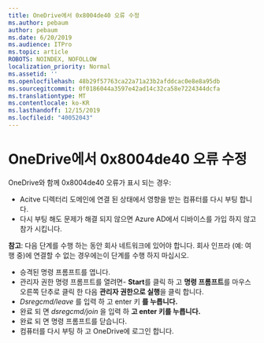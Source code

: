 ```yaml
---
title: OneDrive에서 0x8004de40 오류 수정
ms.author: pebaum
author: pebaum
ms.date: 6/20/2019
ms.audience: ITPro
ms.topic: article
ROBOTS: NOINDEX, NOFOLLOW
localization_priority: Normal
ms.assetid: ''
ms.openlocfilehash: 48b29f57763ca22a71a23b2afddcac0e8e8a95db
ms.sourcegitcommit: 0f0186044a3597e42ad14c32ca58e7224344dcfa
ms.translationtype: MT
ms.contentlocale: ko-KR
ms.lasthandoff: 12/15/2019
ms.locfileid: "40052043"
---
```

# <a name="fix-0x8004de40-error-in-onedrive"></a>OneDrive에서 0x8004de40 오류 수정

OneDrive와 함께 0x8004de40 오류가 표시 되는 경우:

- Acitve 디렉터리 도메인에 연결 된 상태에서 영향을 받는 컴퓨터를 다시 부팅 합니다.
- 다시 부팅 해도 문제가 해결 되지 않으면 Azure AD에서 디바이스를 가입 하지 않고 참가 시킵니다. 

**참고**: 다음 단계를 수행 하는 동안 회사 네트워크에 있어야 합니다. 회사 인프라 (예: 여행 중)에 연결할 수 없는 경우에는이 단계를 수행 하지 마십시오. 

- 승격된 명령 프롬프트를 엽니다. 
- 관리자 권한 명령 프롬프트를 열려면- **Start**를 클릭 하 고 **명령 프롬프트**를 마우스 오른쪽 단추로 클릭 한 다음 **관리자 권한으로 실행**을 클릭 합니다.
- *Dsregcmd/leave* 를 입력 하 고 enter 키 **를 누릅니다.**
- 완료 되 면 *dsregcmd/join* 을 입력 하 **고 enter 키를 누릅니다.**
- 완료 되 면 명령 프롬프트를 닫습니다.
- 컴퓨터를 다시 부팅 하 고 OneDrive에 로그인 합니다.